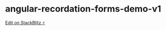 # angular-recordation-forms-demo-v1

[Edit on StackBlitz ⚡️](https://stackblitz.com/edit/angular-recordation-forms-demo-v1)